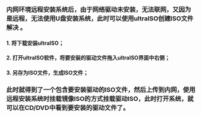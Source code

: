 
### 内网环境远程安装系统后，由于网络驱动未安装，无法联网，又因为是远程，无法使用U盘安装系统，此时可以使用ultraISO创建ISO文件解决 。


#### 1. 将下载安装ultraISO；
#### 2. 打开ultraISO软件，将要安装的驱动文件拖入ultraISO界面中右侧；
#### 3. 另存为ISO文件，生成ISO文件；

### 此时就得到了一个包含要安装驱动的ISO文件，然后上传到内网，使用远程安装系统时挂载镜像ISO的方式挂载驱动ISO，此时打开系统，就可以在CD/DVD中看到要安装的驱动文件了。